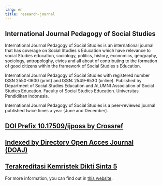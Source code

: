 ```yaml
---
lang: en
title: research-journal
---
```


## International Journal Pedagogy of Social Studies

International Journal Pedagogy of Social Studies is an international journal that has coverage on Social Studies s Education which have relevance to social Studies  education, sociology, politics, history, economics, geography, sociology, antropologhy, civics and all about of contributing to the formation of good citizens within the framework of Social Studies s Education.

International Journal Pedagogy of Social Studies with registered number ISSN 2550-0600 (print) and ISSN: 2549-6530 (online). Published by Department of Social Studies Education and ALUMNI Association of Social Studies Education. Faculty of Social Studies Education. Universitas Pendidikan Indonesia.

International Journal Pedagogy of Social Studies is a peer-reviewed journal published twice times a year (June and December).

## [DOI Prefix 10.17509/ijposs by Crossref](https://search.crossref.org/?q=ijposs&publication=International+Journal+Pedagogy+of+Social+Studies&publisher_str=Universitas+Pendidikan+Indonesia+%28UPI%29)

## [Indexed by Directory Open Acces Journal (DOAJ)](https://doaj.org/toc/2549-6530?source=%7B%22query%22%3A%7B%22bool%22%3A%7B%22must%22%3A%5B%7B%22term%22%3A%7B%22index.issn.exact%22%3A%222550-0600%22%7D%7D%2C%7B%22term%22%3A%7B%22index.issn.exact%22%3A%222549-6530%22%7D%7D%2C%7B%22term%22%3A%7B%22_type%22%3A%22article%22%7D%7D%2C%7B%22terms%22%3A%7B%22index.issn.exact%22%3A%5B%222550-0600%22%2C%222549-6530%22%5D%7D%7D%5D%7D%7D%2C%22size%22%3A100%2C%22_source%22%3A%7B%7D%2C%22track_total_hits%22%3Atrue%7D)

## [Terakreditasi Kemristek Dikti Sinta 5](https://sinta.kemdikbud.go.id/)

For more information, you can find out in [this website](https://ejournal.upi.edu/index.php/pips).
